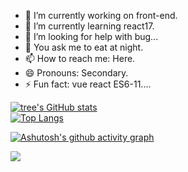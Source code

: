 
- 🔭 I’m currently working on front-end.
- 🌱 I’m currently learning react17.
- 🤔 I’m looking for help with bug...
- 💬 You ask me to eat at night.
- 📫 How to reach me: Here.
- 😄 Pronouns: Secondary.
- ⚡ Fun fact: vue react ES6-11....

 [![tree's GitHub stats](https://github-readme-stats.vercel.app/api?username=YogLn&hide=contribs,prs&show_icons=true&theme=radical)](https://github.com/YogLn/github-readme-stats)
&nbsp; &nbsp; &nbsp; &nbsp; &nbsp; &nbsp; &nbsp; &nbsp; &nbsp;  
 [![Top Langs](https://github-readme-stats.vercel.app/api/top-langs/?username=YogLn&layout=compact)](https://github.com/anuraghazra/github-readme-stats)

[![Ashutosh's github activity graph](https://activity-graph.herokuapp.com/graph?username=YogLn&theme=dracula)](https://github.com/ashutosh00710/github-readme-activity-graph)

![](http://antzuhl.cn:4000/get/@littleTreeme)
